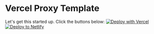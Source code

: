 # Vercel Proxy Template
Let's get this started up. Click the buttons below:
[![Deploy with Vercel](https://vercel.com/button)](https://vercel.com/new/clone?repository-url=https%3A%2F%2Fgitlab.com%2Fmrrainbow%2Fvercel-proxy-template.git&env=PROXY_TARGET&envDescription=PROXY_TARGET%20should%20be%20a%20url%20including%20'https%3A%2F%2F'%20without%20quotes.&envLink=https%3A%2F%2Fgitlab.com%2Fmrrainbow%2Fvercel-proxy-template%2F-%2Fraw%2Fmain%2Fenv-vars.md%2F%3Fref_type%3Dheads&project-name=my-vercel-proxy&repository-name=my-vercel-proxy&demo-title=Vercel%20Proxy%20Demo&demo-description=A%20proxy%20for%20vercel%20using%20nodejs%2C%20http-proxy-middleware%2C%20and%20other%20frameworks.&demo-url=https%3A%2F%2Fvercel-proxy-template.vercel.app)[![Deploy to Netlify](https://www.netlify.com/img/deploy/button.svg)](https://app.netlify.com/start/deploy?repository=https://gitlab.com/mrrainbow/vercel-proxy-template.git)